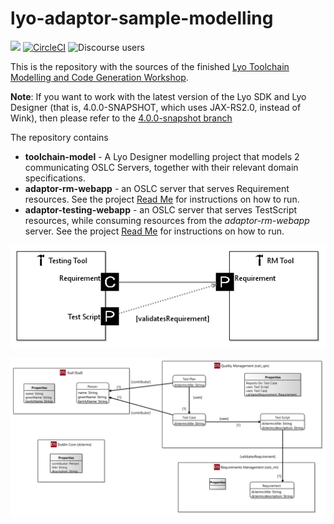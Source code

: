 # lyo-adaptor-sample-modelling

[![](https://img.shields.io/badge/project-Eclipse%20Lyo-blue?color=418eeb)](https://github.com/eclipse/lyo)
[![CircleCI](https://circleci.com/gh/OSLC/lyo-adaptor-sample-modelling/tree/main-4.x.svg?style=svg)](https://circleci.com/gh/OSLC/lyo-adaptor-sample-modelling/tree/master)
![Discourse users](https://img.shields.io/discourse/users?color=28bd84&server=https%3A%2F%2Fforum.open-services.net%2F)

This is the repository with the sources of the finished [Lyo Toolchain Modelling and Code Generation Workshop](https://wiki.eclipse.org/Lyo/ToolchainModellingAndCodeGenerationWorkshop).

**Note**: If you want to work with the latest version of the Lyo SDK and Lyo Designer (that is, 4.0.0-SNAPSHOT, which uses JAX-RS2.0, instead of Wink), then please refer to the [4.0.0-snapshot branch](https://github.com/OSLC/lyo-adaptor-sample-modelling/tree/4.0.0-snapshot)

The repository contains 
 * **toolchain-model** - A Lyo Designer modelling project that models 2 communicating OSLC Servers, together with their relevant domain specifications. 
 * **adaptor-rm-webapp** - an OSLC server that serves Requirement resources. See the project [Read Me](https://github.com/OSLC/lyo-adaptor-sample-modelling/tree/master/adaptor-rm-webapp) for instructions on how to run. 
 * **adaptor-testing-webapp** - an OSLC server that serves TestScript resources, while consuming resources from the *adaptor-rm-webapp* server. See the project [Read Me](https://github.com/OSLC/lyo-adaptor-sample-modelling/tree/master/adaptor-testing-webapp) for instructions on how to run.

![Toolchain Model](img/ToolchainDiagram.png)

![Domain Specification Model](img/SpecificationDiagram.png)

